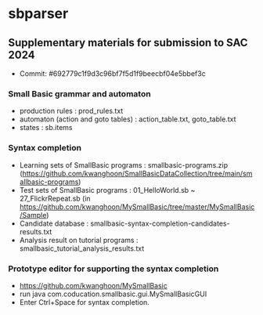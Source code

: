 # sbparser

## Supplementary materials for submission to SAC 2024
 - Commit: #692779c1f9d3c96bf7f5d1f9beecbf04e5bbef3c

### Small Basic grammar and automaton
 - production rules : prod_rules.txt
 - automaton (action and goto tables) : action_table.txt, goto_table.txt
 - states : sb.items

### Syntax completion
 - Learning sets of SmallBasic programs : smallbasic-programs.zip (https://github.com/kwanghoon/SmallBasicDataCollection/tree/main/smallbasic-programs)
 - Test sets of SmallBasic programs : 01_HelloWorld.sb ~ 27_FlickrRepeat.sb (in https://github.com/kwanghoon/MySmallBasic/tree/master/MySmallBasic/Sample)
 - Candidate database : smallbasic-syntax-completion-candidates-results.txt
 - Analysis result on tutorial programs : smallbasic_tutorial_analysis_results.txt

### Prototype editor for supporting the syntax completion
 - https://github.com/kwanghoon/MySmallBasic
 - run java com.coducation.smallbasic.gui.MySmallBasicGUI
 - Enter Ctrl+Space for syntax completion.
 

